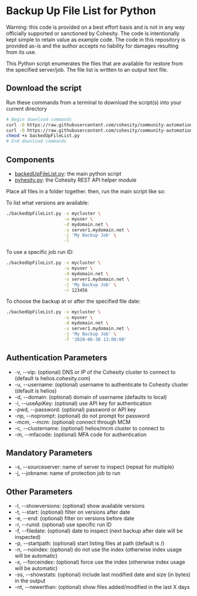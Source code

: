 # Backup Up File List for Python

Warning: this code is provided on a best effort basis and is not in any way officially supported or sanctioned by Cohesity. The code is intentionally kept simple to retain value as example code. The code in this repository is provided as-is and the author accepts no liability for damages resulting from its use.

This Python script enumerates the files that are available for restore from the specified server/job. The file list is written to an output text file.

## Download the script

Run these commands from a terminal to download the script(s) into your current directory

```bash
# Begin download commands
curl -O https://raw.githubusercontent.com/cohesity/community-automation-samples/main/python/backedUpFileList/backedUpFileList.py
curl -O https://raw.githubusercontent.com/cohesity/community-automation-samples/main/python/pyhesity.py
chmod +x backedUpFileList.py
# End download commands
```

## Components

* [backedUpFileList.py](https://raw.githubusercontent.com/cohesity/community-automation-samples/main/python/backedUpFileList/backedUpFileList.py): the main python script
* [pyhesity.py](https://raw.githubusercontent.com/cohesity/community-automation-samples/main/python/pyhesity/pyhesity.py): the Cohesity REST API helper module

Place all files in a folder together. then, run the main script like so:

To list what versions are available:

```bash
./backedUpFileList.py -v mycluster \
                      -u myuser \
                      -d mydomain.net \
                      -s server1.mydomain.net \
                      -j 'My Backup Job' \
                      -l
```

To use a specific job run ID:

```bash
./backedUpFileList.py -v mycluster \
                      -u myuser \
                      -d mydomain.net \
                      -s server1.mydomain.net \
                      -j 'My Backup Job' \
                      -r 123456
```

To choose the backup at or after the specified file date:

```bash
./backedUpFileList.py -v mycluster \
                      -u myuser \
                      -d mydomain.net \
                      -s server1.mydomain.net \
                      -j 'My Backup Job' \
                      -f '2020-06-30 13:00:00'
```

## Authentication Parameters

* -v, --vip: (optional) DNS or IP of the Cohesity cluster to connect to (default is helios.cohesity.com)
* -u, --username: (optional) username to authenticate to Cohesity cluster (default is helios)
* -d, --domain: (optional) domain of username (defaults to local)
* -i, --useApiKey: (optional) use API key for authentication
* -pwd, --password: (optional) password or API key
* -np, --noprompt: (optional) do not prompt for password
* -mcm, --mcm: (optional) connect through MCM
* -c, --clustername: (optional) helios/mcm cluster to connect to
* -m, --mfacode: (optional) MFA code for authentication

## Mandatory Parameters

* -s, --sourceserver: name of server to inspect (repeat for multiple)
* -j, --jobname: name of protection job to run

## Other Parameters

* -l, --showversions: (optional) show available versions
* -t, --start: (optional) filter on versions after date
* -e, --end: (optional) filter on versions before date
* -r, --runid: (optional) use specific run ID
* -f, --filedate: (optional) date to inspect (next backup after date will be inspected)
* -p, --startpath: (optional) start listing files at path (default is /)
* -n, --noindex: (optional) do not use the index (otherwise index usage will be automatic)
* -x, --forceindex: (optional) force use the index (otherwise index usage will be automatic)
* -ss, --showstats: (optional) include last modified date and size (in bytes) in the output
* -nt, --newerthan: (optional) show files added/modified in the last X days
